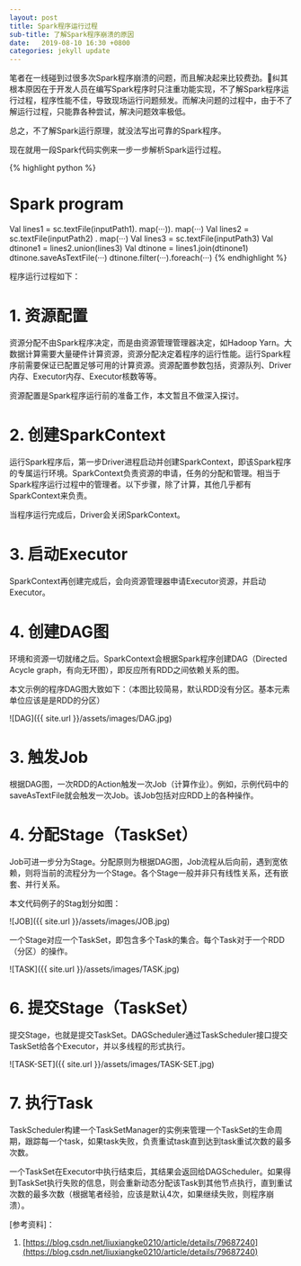 ```yaml
---
layout: post
title: Spark程序运行过程
sub-title: 了解Spark程序崩溃的原因
date:   2019-08-10 16:30 +0800
categories: jekyll update
---
```


笔者在一线碰到过很多次Spark程序崩溃的问题，而且解决起来比较费劲。纠其根本原因在于开发人员在编写Spark程序时只注重功能实现，不了解Spark程序运行过程，程序性能不佳，导致现场运行问题频发。而解决问题的过程中，由于不了解运行过程，只能靠各种尝试，解决问题效率极低。

总之，不了解Spark运行原理，就没法写出可靠的Spark程序。

现在就用一段Spark代码实例来一步一步解析Spark运行过程。

{% highlight python %}
# Spark program
Val lines1 = sc.textFile(inputPath1). map(···)). map(···)
Val lines2 = sc.textFile(inputPath2) . map(···)
Val lines3 = sc.textFile(inputPath3)
Val dtinone1 = lines2.union(lines3)
Val dtinone = lines1.join(dtinone1)
dtinone.saveAsTextFile(···)
dtinone.filter(···).foreach(···)
{% endhighlight %}

程序运行过程如下：

# 1. 资源配置
资源分配不由Spark程序决定，而是由资源管理管理器决定，如Hadoop Yarn。大数据计算需要大量硬件计算资源，资源分配决定着程序的运行性能。运行Spark程序前需要保证已配置足够可用的计算资源。资源配置参数包括，资源队列、Driver内存、Executor内存、Executor核数等等。

资源配置是Spark程序运行前的准备工作，本文暂且不做深入探讨。

# 2. 创建SparkContext
运行Spark程序后，第一步Driver进程启动并创建SparkContext，即该Spark程序的专属运行环境。SparkContext负责资源的申请，任务的分配和管理。相当于Spark程序运行过程中的管理者。以下步骤，除了计算，其他几乎都有SparkContext来负责。

当程序运行完成后，Driver会关闭SparkContext。

# 3. 启动Executor
SparkContext再创建完成后，会向资源管理器申请Executor资源，并启动Executor。

# 4. 创建DAG图
环境和资源一切就绪之后。SparkContext会根据Spark程序创建DAG（Directed Acycle graph，有向无环图），即反应所有RDD之间依赖关系的图。

本文示例的程序DAG图大致如下：（本图比较简易，默认RDD没有分区。基本元素单位应该是是RDD的分区）

![DAG]({{ site.url }}/assets/images/DAG.jpg)

# 3. 触发Job
根据DAG图，一次RDD的Action触发一次Job（计算作业）。例如，示例代码中的saveAsTextFile就会触发一次Job。该Job包括对应RDD上的各种操作。


# 4. 分配Stage（TaskSet）
Job可进一步分为Stage。分配原则为根据DAG图，Job流程从后向前，遇到宽依赖，则将当前的流程分为一个Stage。各个Stage一般并非只有线性关系，还有嵌套、并行关系。

本文代码例子的Stag划分如图：

![JOB]({{ site.url }}/assets/images/JOB.jpg)

一个Stage对应一个TaskSet，即包含多个Task的集合。每个Task对于一个RDD（分区）的操作。

![TASK]({{ site.url }}/assets/images/TASK.jpg)

# 6. 提交Stage（TaskSet）
提交Stage，也就是提交TaskSet。DAGScheduler通过TaskScheduler接口提交TaskSet给各个Executor，并以多线程的形式执行。

![TASK-SET]({{ site.url }}/assets/images/TASK-SET.jpg)

# 7. 执行Task
TaskScheduler构建一个TaskSetManager的实例来管理一个TaskSet的生命周期，跟踪每一个task，如果task失败，负责重试task直到达到task重试次数的最多次数。

一个TaskSet在Executor中执行结束后，其结果会返回给DAGScheduler。如果得到TaskSet执行失败的信息，则会重新动态分配该Task到其他节点执行，直到重试次数的最多次数（根据笔者经验，应该是默认4次，如果继续失败，则程序崩溃）。

[参考资料]：

1. [https://blog.csdn.net/liuxiangke0210/article/details/79687240](https://blog.csdn.net/liuxiangke0210/article/details/79687240)
